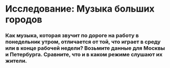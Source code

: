 # Исследование: Музыка больших городов
### Как музыка, которая звучит по дороге на работу в понедельник утром, отличается от той, что играет в среду или в конце рабочей недели? Возьмите данные для Москвы и Петербурга. Сравните, что и в каком режиме слушают их жители.
